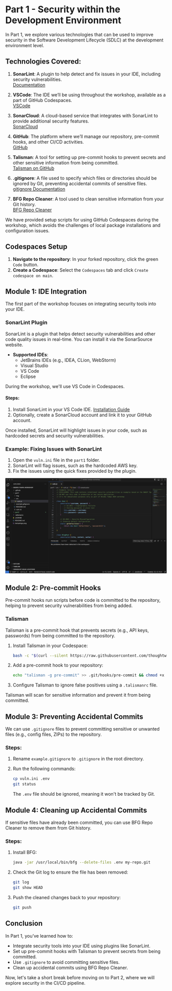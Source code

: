# Part 1 - Security within the Development Environment

In Part 1, we explore various technologies that can be used to improve security in the Software Development Lifecycle (SDLC) at the development environment level.

## Technologies Covered:
1. **SonarLint**: A plugin to help detect and fix issues in your IDE, including security vulnerabilities.  
   [Documentation](https://docs.sonarsource.com/sonarcloud/improving/sonarlint/)
   
2. **VSCode**: The IDE we’ll be using throughout the workshop, available as a part of GitHub Codespaces.  
   [VSCode](https://code.visualstudio.com/)

3. **SonarCloud**: A cloud-based service that integrates with SonarLint to provide additional security features.  
   [SonarCloud](https://sonarcloud.io/)

4. **GitHub**: The platform where we’ll manage our repository, pre-commit hooks, and other CI/CD activities.  
   [GitHub](https://github.com/)

5. **Talisman**: A tool for setting up pre-commit hooks to prevent secrets and other sensitive information from being committed.  
   [Talisman on GitHub](https://github.com/thoughtworks/talisman)

6. **.gitignore**: A file used to specify which files or directories should be ignored by Git, preventing accidental commits of sensitive files.  
   [gitignore Documentation](https://git-scm.com/docs/gitignore)

7. **BFG Repo Cleaner**: A tool used to clean sensitive information from your Git history.  
   [BFG Repo Cleaner](https://rtyley.github.io/bfg-repo-cleaner/)

We have provided setup scripts for using GitHub Codespaces during the workshop, which avoids the challenges of local package installations and configuration issues.

## Codespaces Setup

1. **Navigate to the repository**: In your forked repository, click the green `Code` button.
2. **Create a Codespace**: Select the `Codespaces` tab and click `Create codespace on main`.

## Module 1: IDE Integration

The first part of the workshop focuses on integrating security tools into your IDE.

### SonarLint Plugin

SonarLint is a plugin that helps detect security vulnerabilities and other code quality issues in real-time. You can install it via the SonarSource website.

- **Supported IDEs**:
   - JetBrains IDEs (e.g., IDEA, CLion, WebStorm)
   - Visual Studio
   - VS Code
   - Eclipse

During the workshop, we'll use VS Code in Codespaces.

#### Steps:
1. Install SonarLint in your VS Code IDE. [Installation Guide](https://docs.sonarsource.com/sonarcloud/improving/sonarlint/)
2. Optionally, create a SonarCloud account and link it to your GitHub account.

Once installed, SonarLint will highlight issues in your code, such as hardcoded secrets and security vulnerabilities.

### Example: Fixing Issues with SonarLint
1. Open the `vuln.ini` file in the `part1` folder.
2. SonarLint will flag issues, such as the hardcoded AWS key.
3. Fix the issues using the quick fixes provided by the plugin.

![SonarLint Example](./img/sonarlint.png "SonarLint example")

## Module 2: Pre-commit Hooks

Pre-commit hooks run scripts before code is committed to the repository, helping to prevent security vulnerabilities from being added.

### Talisman

Talisman is a pre-commit hook that prevents secrets (e.g., API keys, passwords) from being committed to the repository.

1. Install Talisman in your Codespace:
   ```bash
   bash -c "$(curl --silent https://raw.githubusercontent.com/thoughtworks/talisman/main/install.sh)"
   ```

2. Add a pre-commit hook to your repository:
   ```bash
   echo "talisman -g pre-commit" >> .git/hooks/pre-commit && chmod +x .git/hooks/pre-commit
   ```

3. Configure Talisman to ignore false positives using a `.talismanrc` file.

Talisman will scan for sensitive information and prevent it from being committed.

## Module 3: Preventing Accidental Commits

We can use `.gitignore` files to prevent committing sensitive or unwanted files (e.g., config files, ZIPs) to the repository.

### Steps:
1. Rename `example.gitignore` to `.gitignore` in the root directory.
2. Run the following commands:
   ```bash
   cp vuln.ini .env
   git status
   ```

   The `.env` file should be ignored, meaning it won't be tracked by Git.

## Module 4: Cleaning up Accidental Commits

If sensitive files have already been committed, you can use BFG Repo Cleaner to remove them from Git history.

### Steps:
1. Install BFG:
   ```bash
   java -jar /usr/local/bin/bfg --delete-files .env my-repo.git
   ```

2. Check the Git log to ensure the file has been removed:
   ```bash
   git log
   git show HEAD
   ```

3. Push the cleaned changes back to your repository:
   ```bash
   git push
   ```

## Conclusion

In Part 1, you’ve learned how to:
- Integrate security tools into your IDE using plugins like SonarLint.
- Set up pre-commit hooks with Talisman to prevent secrets from being committed.
- Use `.gitignore` to avoid committing sensitive files.
- Clean up accidental commits using BFG Repo Cleaner.

Now, let's take a short break before moving on to Part 2, where we will explore security in the CI/CD pipeline.

